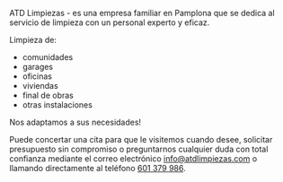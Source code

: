ATD Limpiezas - es una empresa familiar en Pamplona que se dedica al servicio de limpieza con un personal experto y eficaz.

Limpieza de:

* comunidades
* garages
* oficinas
* viviendas
* final de obras
* otras instalaciones

Nos adaptamos a sus necesidades!

Puede concertar una cita para que le visitemos cuando desee, solicitar presupuesto sin compromiso o preguntarnos
cualquier duda con total confianza mediante el correo electrónico
[info@atdlimpiezas.com](mailto:info@atdlimpiezas.com)
o llamando directamente al teléfono 
[601 379 986](tel:+34601379986).
